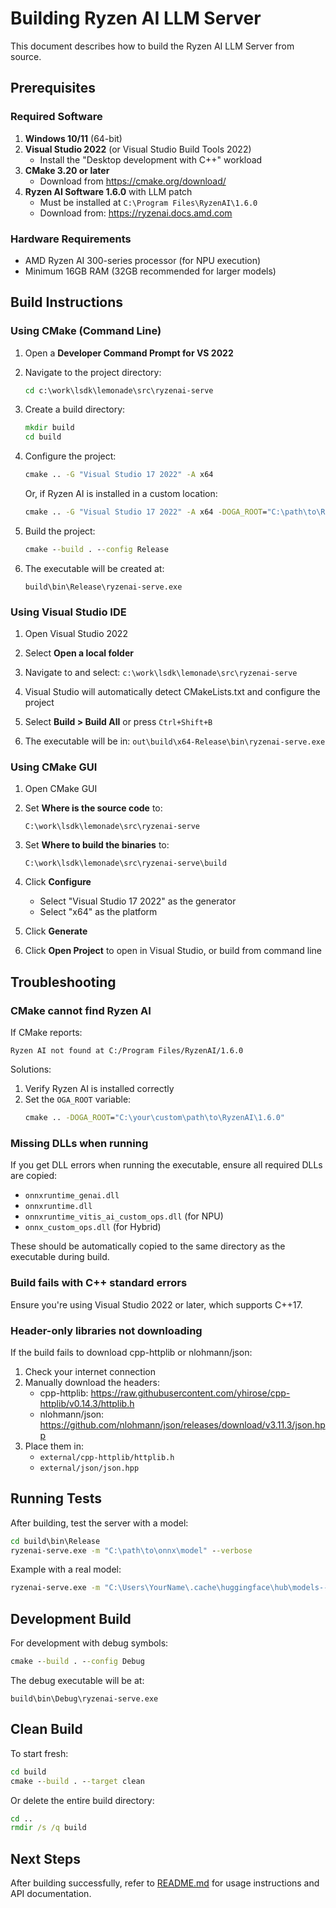 # Building Ryzen AI LLM Server

This document describes how to build the Ryzen AI LLM Server from source.

## Prerequisites

### Required Software

1. **Windows 10/11** (64-bit)
2. **Visual Studio 2022** (or Visual Studio Build Tools 2022)
   - Install the "Desktop development with C++" workload
3. **CMake 3.20 or later**
   - Download from https://cmake.org/download/
4. **Ryzen AI Software 1.6.0** with LLM patch
   - Must be installed at `C:\Program Files\RyzenAI\1.6.0`
   - Download from: https://ryzenai.docs.amd.com

### Hardware Requirements

- AMD Ryzen AI 300-series processor (for NPU execution)
- Minimum 16GB RAM (32GB recommended for larger models)

## Build Instructions

### Using CMake (Command Line)

1. Open a **Developer Command Prompt for VS 2022**

2. Navigate to the project directory:
   ```cmd
   cd c:\work\lsdk\lemonade\src\ryzenai-serve
   ```

3. Create a build directory:
   ```cmd
   mkdir build
   cd build
   ```

4. Configure the project:
   ```cmd
   cmake .. -G "Visual Studio 17 2022" -A x64
   ```

   Or, if Ryzen AI is installed in a custom location:
   ```cmd
   cmake .. -G "Visual Studio 17 2022" -A x64 -DOGA_ROOT="C:\path\to\RyzenAI\1.6.0"
   ```

5. Build the project:
   ```cmd
   cmake --build . --config Release
   ```

6. The executable will be created at:
   ```
   build\bin\Release\ryzenai-serve.exe
   ```

### Using Visual Studio IDE

1. Open Visual Studio 2022

2. Select **Open a local folder**

3. Navigate to and select: `c:\work\lsdk\lemonade\src\ryzenai-serve`

4. Visual Studio will automatically detect CMakeLists.txt and configure the project

5. Select **Build > Build All** or press `Ctrl+Shift+B`

6. The executable will be in: `out\build\x64-Release\bin\ryzenai-serve.exe`

### Using CMake GUI

1. Open CMake GUI

2. Set **Where is the source code** to:
   ```
   C:\work\lsdk\lemonade\src\ryzenai-serve
   ```

3. Set **Where to build the binaries** to:
   ```
   C:\work\lsdk\lemonade\src\ryzenai-serve\build
   ```

4. Click **Configure**
   - Select "Visual Studio 17 2022" as the generator
   - Select "x64" as the platform

5. Click **Generate**

6. Click **Open Project** to open in Visual Studio, or build from command line

## Troubleshooting

### CMake cannot find Ryzen AI

If CMake reports:
```
Ryzen AI not found at C:/Program Files/RyzenAI/1.6.0
```

Solutions:
1. Verify Ryzen AI is installed correctly
2. Set the `OGA_ROOT` variable:
   ```cmd
   cmake .. -DOGA_ROOT="C:\your\custom\path\to\RyzenAI\1.6.0"
   ```

### Missing DLLs when running

If you get DLL errors when running the executable, ensure all required DLLs are copied:
- `onnxruntime_genai.dll`
- `onnxruntime.dll`
- `onnxruntime_vitis_ai_custom_ops.dll` (for NPU)
- `onnx_custom_ops.dll` (for Hybrid)

These should be automatically copied to the same directory as the executable during build.

### Build fails with C++ standard errors

Ensure you're using Visual Studio 2022 or later, which supports C++17.

### Header-only libraries not downloading

If the build fails to download cpp-httplib or nlohmann/json:
1. Check your internet connection
2. Manually download the headers:
   - cpp-httplib: https://raw.githubusercontent.com/yhirose/cpp-httplib/v0.14.3/httplib.h
   - nlohmann/json: https://github.com/nlohmann/json/releases/download/v3.11.3/json.hpp
3. Place them in:
   - `external/cpp-httplib/httplib.h`
   - `external/json/json.hpp`

## Running Tests

After building, test the server with a model:

```cmd
cd build\bin\Release
ryzenai-serve.exe -m "C:\path\to\onnx\model" --verbose
```

Example with a real model:
```cmd
ryzenai-serve.exe -m "C:\Users\YourName\.cache\huggingface\hub\models--microsoft--phi-3-mini-4k-instruct-onnx\snapshots\<hash>" --mode hybrid
```

## Development Build

For development with debug symbols:

```cmd
cmake --build . --config Debug
```

The debug executable will be at:
```
build\bin\Debug\ryzenai-serve.exe
```

## Clean Build

To start fresh:

```cmd
cd build
cmake --build . --target clean
```

Or delete the entire build directory:

```cmd
cd ..
rmdir /s /q build
```

## Next Steps

After building successfully, refer to [README.md](README.md) for usage instructions and API documentation.

